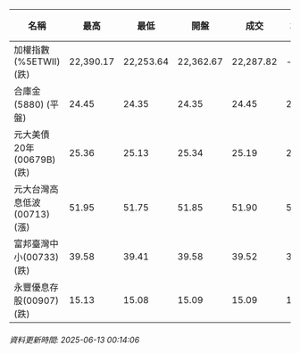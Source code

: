 | 名稱 | 最高 | 最低 | 開盤 | 成交 | 均價 | 成交金額(億) | 昨收 | 漲跌幅 | 漲跌 | 總量 | 昨量 | 振幅 |
| -------- | -------- | -------- | -------- |-------- | -------- | -------- |-------- |-------- |-------- | -------- | -------- |-------- |
|加權指數(%5ETWII) (跌)|22,390.17|22,253.64|22,362.67|22,287.82|-|3,394.23|22,470.10|0.81%|182.28|5,783,920|0|0.61%|
|合庫金(5880) (平盤)|24.45|24.35|24.35|24.45|24.41|0.775|24.45|0.00%|0.00|3,173|6,320|0.41%|
|元大美債20年(00679B) (跌)|25.36|25.13|25.34|25.19|25.24|14.87|25.22|0.12%|0.03|58,923|19,615|0.91%|
|元大台灣高息低波(00713) (漲)|51.95|51.75|51.85|51.90|51.89|4.31|51.85|0.10%|0.05|8,315|9,844|0.39%|
|富邦臺灣中小(00733) (跌)|39.58|39.41|39.58|39.52|39.47|0.256|39.58|0.15%|0.06|648|882|0.43%|
|永豐優息存股(00907) (跌)|15.13|15.08|15.09|15.09|15.10|0.263|15.10|0.07%|0.01|1,738|2,969|0.33%|
###### 資料更新時間: 2025-06-13 00:14:06